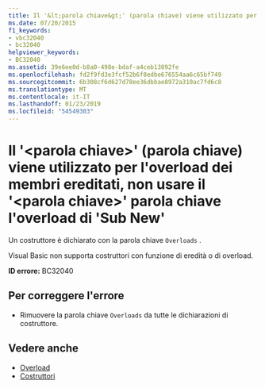 ```yaml
---
title: Il '&lt;parola chiave&gt;' (parola chiave) viene utilizzato per l'overload dei membri ereditati, non usare il '&lt;parola chiave&gt;' parola chiave l'overload di 'Sub New'
ms.date: 07/20/2015
f1_keywords:
- vbc32040
- bc32040
helpviewer_keywords:
- BC32040
ms.assetid: 39e6ee0d-b8a0-498e-bdaf-a4ceb13892fe
ms.openlocfilehash: fd2f9fd3e3fcf52b6f8edbe676554aa6c65bf749
ms.sourcegitcommit: 6b308cf6d627d78ee36dbbae8972a310ac7fd6c8
ms.translationtype: MT
ms.contentlocale: it-IT
ms.lasthandoff: 01/23/2019
ms.locfileid: "54549303"
---
```

# <a name="the-ltkeywordgt-keyword-is-used-to-overload-inherited-members-do-not-use-the-ltkeywordgt-keyword-when-overloading-sub-new"></a>Il '&lt;parola chiave&gt;' (parola chiave) viene utilizzato per l'overload dei membri ereditati, non usare il '&lt;parola chiave&gt;' parola chiave l'overload di 'Sub New'
Un costruttore è dichiarato con la parola chiave `Overloads` .  
  
 Visual Basic non supporta costruttori con funzione di eredità o di overload.  
  
 **ID errore:** BC32040  
  
## <a name="to-correct-this-error"></a>Per correggere l'errore  
  
-   Rimuovere la parola chiave `Overloads` da tutte le dichiarazioni di costruttore.  
  
## <a name="see-also"></a>Vedere anche
- [Overload](../../visual-basic/language-reference/modifiers/overloads.md)
- [Costruttori](~/docs/visual-basic/programming-guide/concepts/object-oriented-programming.md#constructors)
